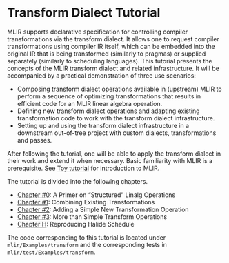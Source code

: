 # Transform Dialect Tutorial

MLIR supports declarative specification for controlling compiler transformations
via the transform dialect. It allows one to request compiler transformations
using compiler IR itself, which can be embedded into the original IR that is
being transformed (similarly to pragmas) or supplied separately (similarly to
scheduling languages). This tutorial presents the concepts of the MLIR transform
dialect and related infrastructure. It will be accompanied by a practical
demonstration of three use scenarios:

- Composing transform dialect operations available in (upstream) MLIR to perform
  a sequence of optimizing transformations that results in efficient code for an
  MLIR linear algebra operation.
- Defining new transform dialect operations and adapting existing transformation
  code to work with the transform dialect infrastructure.
- Setting up and using the transform dialect infrastructure in a downstream
  out-of-tree project with custom dialects, transformations and passes.

After following the tutorial, one will be able to apply the transform dialect in
their work and extend it when necessary. Basic familiarity with MLIR is a
prerequisite. See [Toy tutorial](../Toy) for introduction to MLIR.

The tutorial is divided into the following chapters.

-  [Chapter #0](Ch0.md): A Primer on “Structured” Linalg Operations
-  [Chapter #1](Ch1.md): Combining Existing Transformations
-  [Chapter #2](Ch2.md): Adding a Simple New Transformation Operation
-  [Chapter #3](Ch3.md): More than Simple Transform Operations
-  [Chapter H](ChH.md): Reproducing Halide Schedule

The code corresponding to this tutorial is located under
`mlir/Examples/transform` and the corresponding tests in
`mlir/test/Examples/transform`.

